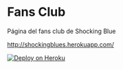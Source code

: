 # Fans Club

Página del fans club de Shocking Blue

http://shockingblues.herokuapp.com/

[![Deploy on Heroku](https://www.herokucdn.com/deploy/button.png)](https://heroku.com/deploy)
